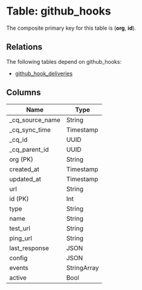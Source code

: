 # Table: github_hooks

The composite primary key for this table is (**org**, **id**).

## Relations

The following tables depend on github_hooks:
  - [github_hook_deliveries](github_hook_deliveries.md)

## Columns

| Name          | Type          |
| ------------- | ------------- |
|_cq_source_name|String|
|_cq_sync_time|Timestamp|
|_cq_id|UUID|
|_cq_parent_id|UUID|
|org (PK)|String|
|created_at|Timestamp|
|updated_at|Timestamp|
|url|String|
|id (PK)|Int|
|type|String|
|name|String|
|test_url|String|
|ping_url|String|
|last_response|JSON|
|config|JSON|
|events|StringArray|
|active|Bool|